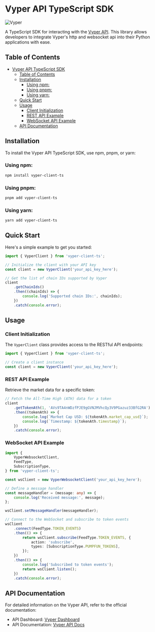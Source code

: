 # Vyper API TypeScript SDK

![Vyper](https://images.vyper.trade/0000/vyper-header)

A TypeScript SDK for interacting with the [Vyper API](https://build.vyper.trade/). This library allows developers to integrate Vyper's http and websocket api into their Python applications with ease.

## Table of Contents

- [Vyper API TypeScript SDK](#vyper-api-typescript-sdk)
  - [Table of Contents](#table-of-contents)
  - [Installation](#installation)
    - [Using npm:](#using-npm)
    - [Using pnpm:](#using-pnpm)
    - [Using yarn:](#using-yarn)
  - [Quick Start](#quick-start)
  - [Usage](#usage)
    - [Client Initialization](#client-initialization)
    - [REST API Example](#rest-api-example)
    - [WebSocket API Example](#websocket-api-example)
  - [API Documentation](#api-documentation)

## Installation

To install the Vyper API TypeScript SDK, use npm, pnpm, or yarn:

### Using npm:

```bash
npm install vyper-client-ts
```

### Using pnpm:

```bash
pnpm add vyper-client-ts
```

### Using yarn:

```bash
yarn add vyper-client-ts
```

## Quick Start

Here's a simple example to get you started:

```ts
import { VyperClient } from 'vyper-client-ts';

// Initialize the client with your API key
const client = new VyperClient('your_api_key_here');

// Get the list of chain IDs supported by Vyper
client
    .getChainIds()
    .then((chainIds) => {
        console.log('Supported chain IDs:', chainIds);
    })
    .catch(console.error);
```

## Usage

### Client Initialization

The `VyperClient` class provides access to the RESTful API endpoints:

```ts
import { VyperClient } from 'vyper-client-ts';

// Create a client instance
const client = new VyperClient('your_api_key_here');
```

### REST API Example

Retrieve the market data for a specific token:

```ts
// Fetch the All-Time High (ATH) data for a token
client
    .getTokenAth(1, 'AVs9TA4nWDzfPJE9gGVNJMVhcQy3V9PGazuz33BfG2RA')
    .then((tokenAth) => {
        console.log(`Market Cap USD: ${tokenAth.market_cap_usd}`);
        console.log(`Timestamp: ${tokenAth.timestamp}`);
    })
    .catch(console.error);
```

### WebSocket API Example

```ts
import {
    VyperWebsocketClient,
    FeedType,
    SubscriptionType,
} from 'vyper-client-ts';

const wsClient = new VyperWebsocketClient('your_api_key_here');

// Define a message handler
const messageHandler = (message: any) => {
    console.log('Received message:', message);
};

wsClient.setMessageHandler(messageHandler);

// Connect to the WebSocket and subscribe to token events
wsClient
    .connect(FeedType.TOKEN_EVENTS)
    .then(() => {
        return wsClient.subscribe(FeedType.TOKEN_EVENTS, {
            action: 'subscribe',
            types: [SubscriptionType.PUMPFUN_TOKENS],
        });
    })
    .then(() => {
        console.log('Subscribed to token events');
        return wsClient.listen();
    })
    .catch(console.error);
```

## API Documentation

For detailed information on the Vyper API, refer to the official documentation:

-   API Dashboard: [Vyper Dashboard](https://build.vyper.trade/)
-   API Documentation: [Vyper API Docs](ttps://docs.vyper.trade/)
